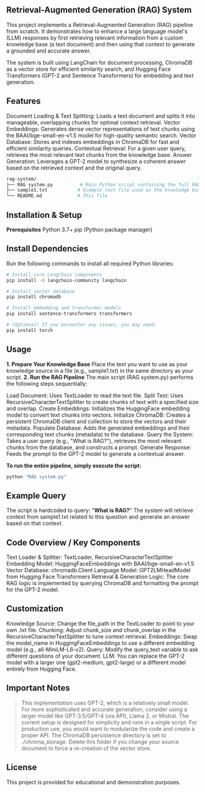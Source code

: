 ## Retrieval-Augmented Generation (RAG) System
This project implements a Retrieval-Augmented Generation (RAG) pipeline from scratch. It demonstrates how to enhance a large language model's (LLM) responses by first retrieving relevant information from a custom knowledge base (a text document) and then using that context to generate a grounded and accurate answer.

The system is built using LangChain for document processing, ChromaDB as a vector store for efficient similarity search, and Hugging Face Transformers (GPT-2 and Sentence Transformers) for embedding and text generation.

##  Features
Document Loading & Text Splitting: Loads a text document and splits it into manageable, overlapping chunks for optimal context retrieval.
Vector Embeddings: Generates dense vector representations of text chunks using the BAAI/bge-small-en-v1.5 model for high-quality semantic search.
Vector Database: Stores and indexes embeddings in ChromaDB for fast and efficient similarity queries.
Contextual Retrieval: For a given user query, retrieves the most relevant text chunks from the knowledge base.
Answer Generation: Leverages a GPT-2 model to synthesize a coherent answer based on the retrieved context and the original query.

```bash
rag-system/
├── RAG system.py          # Main Python script containing the full RAG pipeline
├── sample1.txt           # Example text file used as the knowledge base
└── README.md             # This file
```
## Installation & Setup
**Prerequisites**
Python 3.7+
pip (Python package manager)

## Install Dependencies
Run the following commands to install all required Python libraries:
```bash
# Install core LangChain components
pip install -U langchain-community langchain

# Install vector database
pip install chromadb

# Install embedding and transformer models
pip install sentence-transformers transformers

# (Optional) If you encounter any issues, you may need:
pip install torch
```
## Usage
**1. Prepare Your Knowledge Base**
Place the text you want to use as your knowledge source in a file (e.g., sample1.txt) in the same directory as your script.
**2. Run the RAG Pipeline**
The main script (RAG system.py) performs the following steps sequentially:

Load Document: Uses TextLoader to read the text file.
Split Text: Uses RecursiveCharacterTextSplitter to create chunks of text with a specified size and overlap.
Create Embeddings: Initializes the HuggingFace embedding model to convert text chunks into vectors.
Initialize ChromaDB: Creates a persistent ChromaDB client and collection to store the vectors and their metadata.
Populate Database: Adds the generated embeddings and their corresponding text chunks (metadata) to the database.
Query the System: Takes a user query (e.g., "What is RAG?"), retrieves the most relevant chunks from the database, and constructs a prompt.
Generate Response: Feeds the prompt to the GPT-2 model to generate a contextual answer.

**To run the entire pipeline, simply execute the script:**

```bash
python "RAG system.py"
```
## Example Query
The script is hardcoded to query: "**What is RAG?**"
The system will retrieve context from sample1.txt related to this question and generate an answer based on that context.

## Code Overview / Key Components
Text Loader & Splitter: TextLoader, RecursiveCharacterTextSplitter
Embedding Model: HuggingFaceEmbeddings with BAAI/bge-small-en-v1.5
Vector Database: chromadb.Client
Language Model: GPT2LMHeadModel from Hugging Face Transformers
Retrieval & Generation Logic: The core RAG logic is implemented by querying ChromaDB and formatting the prompt for the GPT-2 model.

## Customization
Knowledge Source: Change the file_path in the TextLoader to point to your own .txt file.
Chunking: Adjust chunk_size and chunk_overlap in the RecursiveCharacterTextSplitter to tune context retrieval.
Embeddings: Swap the model_name in HuggingFaceEmbeddings to use a different embedding model (e.g., all-MiniLM-L6-v2).
Query: Modify the query_text variable to ask different questions of your document.
LLM: You can replace the GPT-2 model with a larger one (gpt2-medium, gpt2-large) or a different model entirely from Hugging Face.

## Important Notes
>This implementation uses GPT-2, which is a relatively small model. For more sophisticated and accurate generation, consider using a larger model like GPT-3.5/GPT-4 (via API), Llama 2, or Mistral.
>The current setup is designed for simplicity and runs in a single script. For production use, you would want to modularize the code and create a proper API.
>The ChromaDB persistence directory is set to ./chroma_storage. Delete this folder if you change your source document to force a re-creation of the vector store.

## License
This project is provided for educational and demonstration purposes.



